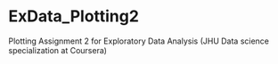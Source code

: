 # ExData_Plotting2
Plotting Assignment 2 for Exploratory Data Analysis (JHU Data science specialization at Coursera)
